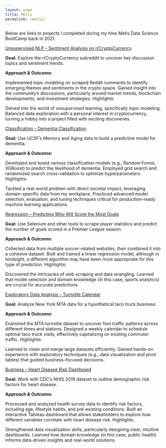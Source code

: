 ```yaml
---
layout: page
title: Metis
permalink: /metis/
---
```


Below are links to projects I completed during my time Metis Data Science BootCamp back in 2021.

[Unsupervised NLP – Sentiment Analysis on r/CryptoCurrency](unsupervisednlp)

**Goal:** Explore the r/CryptoCurrency subreddit to uncover key discussion topics and sentiment trends.

**Approach & Outcome:**

Implemented topic modeling on scraped Reddit comments to identify emerging themes and sentiments in the crypto space.
Gained insight into the community’s discussions, particularly around market trends, blockchain developments, and investment strategies.
Highlights:

Delved into the world of unsupervised learning, specifically topic modeling.
Balanced data exploration with a personal interest in cryptocurrency, turning a hobby into a project filled with exciting discoveries.


[Classification – Dementia Classification](classification)

**Goal:** Use UCSF’s Memory and Aging data to build a predictive model for dementia.

**Approach & Outcome:**

Developed and tuned various classification models (e.g., Random Forest, XGBoost) to predict the likelihood of dementia.
Employed grid search and randomized search cross-validation to optimize hyperparameters.
Highlights:

Tackled a real-world problem with direct societal impact, leveraging domain-specific data from my workplace.
Practiced advanced model selection, evaluation, and tuning techniques critical for production-ready machine learning applications.


[Regression – Predicting Who Will Score the Most Goals](regression)

**Goal:** Use Selenium and other tools to scrape player statistics and predict the number of goals scored in a Premier League season.

**Approach & Outcome:**

Collected data from multiple soccer-related websites, then combined it into a cohesive dataset.
Built and trained a linear regression model, although in hindsight, a different algorithm may have been more appropriate for this type of prediction.
Highlights:

Discovered the intricacies of web scraping and data wrangling.
Learned that model selection and domain knowledge (in this case, sports analytics) are crucial for accurate predictions.


[Exploratory Data Analysis – Turnstile Calendar](EDA)

**Goal:** Analyze New York MTA data for a hypothetical taco truck business.

**Approach & Outcome:**

Examined the MTA turnstile dataset to uncover foot traffic patterns across different times and stations.
Designed a weekly calendar to schedule optimal taco truck visits, effectively capitalizing on existing commuter traffic.
Highlights:

Learned to clean and merge large datasets efficiently.
Gained hands-on experience with exploratory techniques (e.g., data visualization and pivot tables) that guided business-focused decisions.


[Business – Heart Disease Risk Dashboard](business)

**Goal:** Work with CDC’s NHIS 2019 dataset to outline demographic risk factors for heart disease.

**Approach & Outcome:**

Processed and analyzed health survey data to identify risk factors, including age, lifestyle habits, and pre-existing conditions.
Built an interactive Tableau dashboard that allows stakeholders to explore how different variables correlate with heart disease risk.
Highlights:

Strengthened data visualization skills, particularly designing clear, intuitive dashboards.
Learned how domain knowledge (in this case, public health) informs data-driven insights and real-world solutions.

